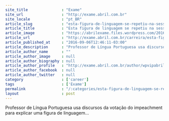 ```yaml
---
site_title               : "Exame"
site_url                 : "http://exame.abril.com.br"
site_locale              : "pt_BR"
article_slug             : "esta-figura-de-linguagem-se-repetiu-na-sessao-de-impeachment"
article_title            : "Esta figura de linguagem se repetiu na sessão de impeachment"
article_image            : "https://abrilexame.files.wordpress.com/2016/09/size_960_16_9_28743874223_8a21caaf69_o2.jpg?quality=70&strip=all&w=960"
article_url              : "http://exame.abril.com.br/carreira/esta-figura-de-linguagem-se-repetiu-na-sessao-de-impeachment/"
article_published_at     : "2016-09-06T12:46:11-03:00"
article_description      : "Professor de Língua Portuguesa usa discursos da votação do impeachment para explicar uma figura de linguagem..."
article_author_name      : ""
article_author_image     : null
article_author_biography : null
article_author_profile   : "http://exame.abril.com.br/author/wpvipabril/"
article_author_facebook  : null
article_author_twitter   : null
category                 : ['career']
tags                     : ['Exame']
permalink                : "/:categories/esta-figura-de-linguagem-se-repetiu-na-sessao-de-impeachment/"
layout                   : post
---
```


Professor de Língua Portuguesa usa discursos da votação do impeachment para explicar uma figura de linguagem...
